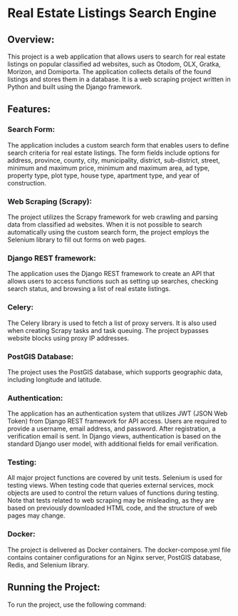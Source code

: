 # Real Estate Listings Search Engine

## Overview:
This project is a web application that allows users to search for real estate listings on popular classified ad websites, such as Otodom, OLX, Gratka, Morizon, and Domiporta. The application collects details of the found listings and stores them in a database. It is a web scraping project written in Python and built using the Django framework.

## Features:

### Search Form:
The application includes a custom search form that enables users to define search criteria for real estate listings. The form fields include options for address, province, county, city, municipality, district, sub-district, street, minimum and maximum price, minimum and maximum area, ad type, property type, plot type, house type, apartment type, and year of construction.

### Web Scraping (Scrapy):
The project utilizes the Scrapy framework for web crawling and parsing data from classified ad websites. When it is not possible to search automatically using the custom search form, the project employs the Selenium library to fill out forms on web pages.

### Django REST framework:
The application uses the Django REST framework to create an API that allows users to access functions such as setting up searches, checking search status, and browsing a list of real estate listings.

### Celery:
The Celery library is used to fetch a list of proxy servers. It is also used when creating Scrapy tasks and task queuing. The project bypasses website blocks using proxy IP addresses.

### PostGIS Database:
The project uses the PostGIS database, which supports geographic data, including longitude and latitude.

### Authentication:
The application has an authentication system that utilizes JWT (JSON Web Token) from Django REST framework for API access. Users are required to provide a username, email address, and password. After registration, a verification email is sent. In Django views, authentication is based on the standard Django user model, with additional fields for email verification.

### Testing:
All major project functions are covered by unit tests. Selenium is used for testing views. When testing code that queries external services, mock objects are used to control the return values of functions during testing. Note that tests related to web scraping may be misleading, as they are based on previously downloaded HTML code, and the structure of web pages may change.

### Docker:
The project is delivered as Docker containers. The docker-compose.yml file contains container configurations for an Nginx server, PostGIS database, Redis, and Selenium library.

## Running the Project:
To run the project, use the following command:
```sudo docker-compose --env-file env/.env.prod -f docker/docker-compose.yml up --build


